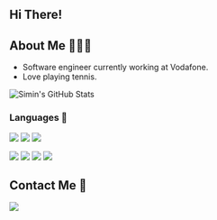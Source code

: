 ## Hi There!

## About Me 👩🏻‍💻
* Software engineer currently working at Vodafone.
* Love playing tennis.

![Simin's GitHub Stats](https://github-readme-stats.vercel.app/api?username=siminonay&show_icons=true)


### Languages 💭
<img src="https://www.vectorlogo.zone/logos/java/java-horizontal.svg" /> <img src="https://www.vectorlogo.zone/logos/springio/springio-ar21.svg" />  <img src="https://www.vectorlogo.zone/logos/python/python-ar21.svg" /> 

<img src="https://www.vectorlogo.zone/logos/angular/angular-ar21.svg" /> <img src="https://www.vectorlogo.zone/logos/w3_html5/w3_html5-ar21.svg" /> <img src="https://www.vectorlogo.zone/logos/w3_css/w3_css-ar21.svg" /> <img src="https://www.vectorlogo.zone/logos/javascript/javascript-horizontal.svg" /> 

## Contact Me 📩

[<img src="https://img.shields.io/badge/linkedin-%230077B5.svg?&style=for-the-badge&logo=linkedin&logoColor=white" />](https://www.linkedin.com/in/siminonay/) 

